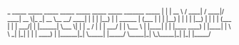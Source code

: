 <br>
  _      _____   _____             _____  _____ _____  _____ _____ _______ _____ 
 | |    |  __ \ / ____|           / ____|/ ____|  __ \|_   _|  __ \__   __/ ____|
 | |    | |__) | |       ______  | (___ | |    | |__) | | | | |__) | | | | (___  
 | |    |  ___/| |      |______|  \___ \| |    |  _  /  | | |  ___/  | |  \___ \ 
 | |____| |    | |____            ____) | |____| | \ \ _| |_| |      | |  ____) |
 |______|_|     \_____|          |_____/ \_____|_|  \_\_____|_|      |_| |_____/                                                                                                   
</br>

